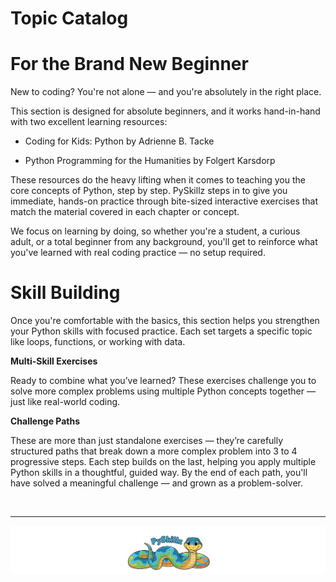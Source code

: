 # Topic Catalog



# For the Brand New Beginner

New to coding? You're not alone — and you're absolutely in the right place.

This section is designed for absolute beginners, and it works hand-in-hand with two excellent learning resources:

* Coding for Kids: Python by Adrienne B. Tacke

* Python Programming for the Humanities by Folgert Karsdorp

These resources do the heavy lifting when it comes to teaching you the core concepts of Python, step by step. PySkillz steps in to give you immediate, hands-on practice through bite-sized interactive exercises that match the material covered in each chapter or concept.

We focus on learning by doing, so whether you're a student, a curious adult, or a total beginner from any background, you'll get to reinforce what you've learned with real coding practice — no setup required.

# Skill Building

Once you're comfortable with the basics, this section helps you strengthen your Python skills with focused practice. Each set targets a specific topic like loops, functions, or working with data.

__Multi-Skill Exercises__

Ready to combine what you’ve learned? These exercises challenge you to solve more complex problems using multiple Python concepts together — just like real-world coding.

__Challenge Paths__

These are more than just standalone exercises — they’re carefully structured paths that break down a more complex problem into 3 to 4 progressive steps. Each step builds on the last, helping you apply multiple Python skills in a thoughtful, guided way. By the end of each path, you'll have solved a meaningful challenge — and grown as a problem-solver.

<BR>

************

[![Skillz Catalog](../../graphics/PySkillzFooter.png)](skillz-catalog)
